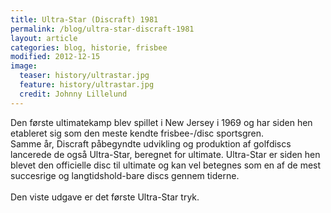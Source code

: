```yaml
---
title: Ultra-Star (Discraft) 1981
permalink: /blog/ultra-star-discraft-1981
layout: article
categories: blog, historie, frisbee
modified: 2012-12-15
image:
  teaser: history/ultrastar.jpg
  feature: history/ultrastar.jpg
  credit: Johnny Lillelund
---
```


<p>Den første ultimatekamp blev spillet i New Jersey i 1969 og har siden hen etableret sig som den meste kendte frisbee-/disc sportsgren. <br />Samme år, Discraft påbegyndte udvikling og produktion af golfdiscs lancerede de også Ultra-Star, beregnet for ultimate. Ultra-Star er siden hen blevet den officielle disc til ultimate og kan vel betegnes som en af de mest succesrige og langtidshold-bare discs gennem tiderne.<br /><br />Den viste udgave er det første Ultra-Star tryk.</p>